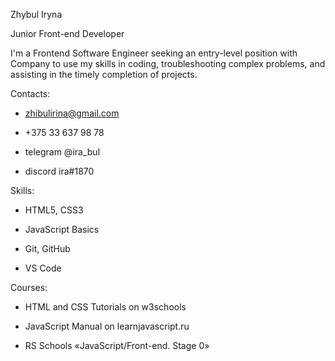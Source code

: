 Zhybul Iryna

Junior Front-end Developer

I'm a Frontend Software Engineer seeking an entry-level position with Company to use my skills in coding, troubleshooting complex problems, and assisting in the timely completion of projects.

Contacts:

* zhibulirina@gmail.com

* +375 33 637 98 78

* telegram @ira_bul

* discord ira#1870

Skills:

* HTML5, CSS3

* JavaScript Basics

* Git, GitHub

* VS Code

Courses:

* HTML and CSS Tutorials on w3schools

* JavaScript Manual on learnjavascript.ru

* RS Schools «JavaScript/Front-end. Stage 0»

